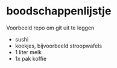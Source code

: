 # boodschappenlijstje
Voorbeeld repo om git uit te leggen
* sushi
* koekjes, bijvoorbeeld stroopwafels
* 1 liter melk
* 1x pak koffie
